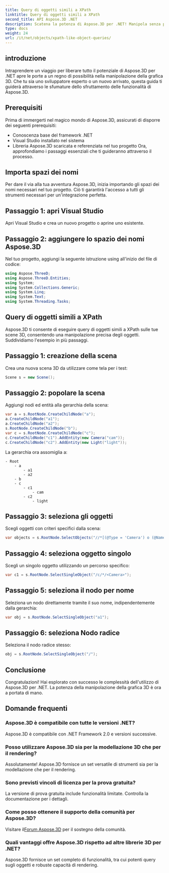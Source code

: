 ```yaml
---
title: Query di oggetti simili a XPath
linktitle: Query di oggetti simili a XPath
second_title: API Aspose.3D .NET
description: Scatena la potenza di Aspose.3D per .NET! Manipola senza problemi la grafica 3D con query simili a XPath. Scaricalo ora per un'esperienza rivoluzionaria.
type: docs
weight: 24
url: /it/net/objects/xpath-like-object-queries/
---
```

## introduzione
Intraprendere un viaggio per liberare tutto il potenziale di Aspose.3D per .NET apre le porte a un regno di possibilità nella manipolazione della grafica 3D. Che tu sia uno sviluppatore esperto o un nuovo arrivato, questa guida ti guiderà attraverso le sfumature dello sfruttamento delle funzionalità di Aspose.3D.
## Prerequisiti
Prima di immergerti nel magico mondo di Aspose.3D, assicurati di disporre dei seguenti prerequisiti:
- Conoscenza base del framework .NET
- Visual Studio installato nel sistema
- Libreria Aspose.3D scaricata e referenziata nel tuo progetto
Ora, approfondiamo i passaggi essenziali che ti guideranno attraverso il processo.
## Importa spazi dei nomi
Per dare il via alla tua avventura Aspose.3D, inizia importando gli spazi dei nomi necessari nel tuo progetto. Ciò ti garantirà l'accesso a tutti gli strumenti necessari per un'integrazione perfetta.
## Passaggio 1: apri Visual Studio
Apri Visual Studio e crea un nuovo progetto o aprine uno esistente.
## Passaggio 2: aggiungere lo spazio dei nomi Aspose.3D
Nel tuo progetto, aggiungi la seguente istruzione using all'inizio del file di codice:
```csharp
using Aspose.ThreeD;
using Aspose.ThreeD.Entities;
using System;
using System.Collections.Generic;
using System.Linq;
using System.Text;
using System.Threading.Tasks;
```
## Query di oggetti simili a XPath
Aspose.3D ti consente di eseguire query di oggetti simili a XPath sulle tue scene 3D, consentendo una manipolazione precisa degli oggetti. Suddividiamo l'esempio in più passaggi.
## Passaggio 1: creazione della scena
Crea una nuova scena 3D da utilizzare come tela per i test:
```csharp
Scene s = new Scene();
```
## Passaggio 2: popolare la scena
Aggiungi nodi ed entità alla gerarchia della scena:
```csharp
var a = s.RootNode.CreateChildNode("a");
a.CreateChildNode("a1");
a.CreateChildNode("a2");
s.RootNode.CreateChildNode("b");
var c = s.RootNode.CreateChildNode("c");
c.CreateChildNode("c1").AddEntity(new Camera("cam"));
c.CreateChildNode("c2").AddEntity(new Light("light"));
```
La gerarchia ora assomiglia a:
```
- Root
    - a
        - a1
        - a2
    - b
    - c
        - c1
            - cam
        - c2
            - light
```
## Passaggio 3: seleziona gli oggetti
Scegli oggetti con criteri specifici dalla scena:
```csharp
var objects = s.RootNode.SelectObjects("//*[(@Type = 'Camera') o (@Name = 'luce')]");
```
## Passaggio 4: seleziona oggetto singolo
Scegli un singolo oggetto utilizzando un percorso specifico:
```csharp
var c1 = s.RootNode.SelectSingleObject("/c/*/<Camera>");
```
## Passaggio 5: seleziona il nodo per nome
Seleziona un nodo direttamente tramite il suo nome, indipendentemente dalla gerarchia:
```csharp
var obj = s.RootNode.SelectSingleObject("a1");
```
## Passaggio 6: seleziona Nodo radice
Seleziona il nodo radice stesso:
```csharp
obj = s.RootNode.SelectSingleObject("/");
```
## Conclusione
Congratulazioni! Hai esplorato con successo le complessità dell'utilizzo di Aspose.3D per .NET. La potenza della manipolazione della grafica 3D è ora a portata di mano.
## Domande frequenti
### Aspose.3D è compatibile con tutte le versioni .NET?
Aspose.3D è compatibile con .NET Framework 2.0 e versioni successive.
### Posso utilizzare Aspose.3D sia per la modellazione 3D che per il rendering?
Assolutamente! Aspose.3D fornisce un set versatile di strumenti sia per la modellazione che per il rendering.
### Sono previsti vincoli di licenza per la prova gratuita?
La versione di prova gratuita include funzionalità limitate. Controlla la documentazione per i dettagli.
### Come posso ottenere il supporto della comunità per Aspose.3D?
 Visitare il[Forum Aspose.3D](https://forum.aspose.com/c/3d/18) per il sostegno della comunità.
### Quali vantaggi offre Aspose.3D rispetto ad altre librerie 3D per .NET?
Aspose.3D fornisce un set completo di funzionalità, tra cui potenti query sugli oggetti e robuste capacità di rendering.